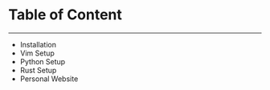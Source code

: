 # Table of Content
---

* Installation
* Vim Setup
* Python Setup
* Rust Setup
* Personal Website


